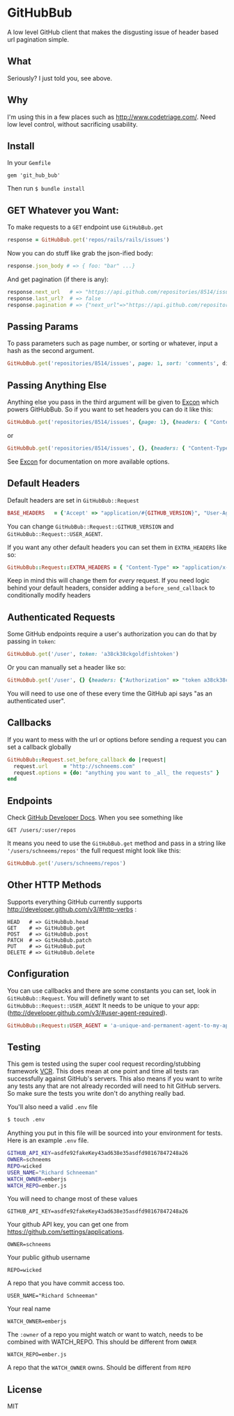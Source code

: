 # GitHubBub

A low level GitHub client that makes the disgusting issue of header based url pagination simple.

## What

Seriously? I just told you, see above.

## Why

I'm using this in a few places such as http://www.codetriage.com/. Need low level control, without sacrificing usability.

## Install

In your `Gemfile`

```
gem 'git_hub_bub'
```

Then run `$ bundle install`

## GET Whatever you Want:

To make requests to a `GET` endpoint use `GitHubBub.get`

```ruby
response = GitHubBub.get('repos/rails/rails/issues')
```

Now you can do stuff like grab the json-ified body:

```ruby
response.json_body # => { foo: "bar" ...}
```

And get pagination (if there is any):

```ruby
response.next_url   # => "https://api.github.com/repositories/8514/issues?page=2"
response.last_url?  # => false
response.pagination # => {"next_url"=>"https://api.github.com/repositories/8514/issues?page=2", "last_url"=>"https://api.github.com/repositories/8514/issues?page=18"}
```

## Passing Params

To pass parameters such as page number, or sorting or whatever, input a hash as the second argument.

```ruby
GitHubBub.get('repositories/8514/issues', page: 1, sort: 'comments', direction:'desc')
```

## Passing Anything Else

Anything else you pass in the third argument will be given to [Excon](https://github.com/geemus/excon) which powers GitHubBub. So if you want to set headers you can do it like this:

```ruby
GitHubBub.get('repositories/8514/issues', {page: 1}, {headers: { "Content-Type" => "application/x-www-form-urlencoded" }})
```

or

```ruby
GitHubBub.get('repositories/8514/issues', {}, {headers: { "Content-Type" => "application/x-www-form-urlencoded" }})
```

See [Excon](https://github.com/geemus/excon) for documentation on more available options.

## Default Headers

Default headers are set in `GitHubBub::Request`

```ruby
BASE_HEADERS   = {'Accept' => "application/#{GITHUB_VERSION}", "User-Agent" => USER_AGENT}
```

You can change `GitHubBub::Request::GITHUB_VERSION` and `GitHubBub::Request::USER_AGENT`.

If you want any other default headers you can set them in `EXTRA_HEADERS` like so:

```ruby
GitHubBub::Request::EXTRA_HEADERS = { "Content-Type" => "application/x-www-form-urlencoded" }
```

Keep in mind this will change them for _every_ request. If you need logic behind your default headers, consider adding a `before_send_callback` to conditionally modify headers


## Authenticated Requests

Some GitHub endpoints require a user's authorization you can do that by passing in `token`:

```ruby
GitHubBub.get('/user', token: 'a38ck38ckgoldfishtoken')
```

Or you can manually set a header like so:

```ruby
GitHubBub.get('/user', {} {headers: {"Authorization" => "token a38ck38ckgoldfishtoken"}})
```

You will need to use one of these every time the GitHub api says "as an authenticated user".

## Callbacks

If you want to mess with the url or options before sending a request you can set a callback globally

```ruby
GitHubBub::Request.set_before_callback do |request|
  request.url     = "http://schneems.com"
  request.options = {do: "anything you want to _all_ the requests" }
end
```

## Endpoints

Check [GitHub Developer Docs](http://developer.github.com/). When you see something like

```
GET /users/:user/repos
```

It means you need to use the `GitHubBub.get` method and pass in a string like `'/users/schneems/repos'` the full request might look like this:


```ruby
GitHubBub.get('/users/schneems/repos')
```

## Other HTTP Methods

Supports everything GitHub currently supports http://developer.github.com/v3/#http-verbs :

```
HEAD   # => GitHubBub.head
GET    # => GitHubBub.get
POST   # => GitHubBub.post
PATCH  # => GitHubBub.patch
PUT    # => GitHubBub.put
DELETE # => GitHubBub.delete
```


## Configuration

You can use callbacks and there are some constants you can set, look in `GitHubBub::Request`. You will definetly want to set `GitHubBub::Request::USER_AGENT` It needs to be unique to your app: (http://developer.github.com/v3/#user-agent-required).

```ruby
GitHubBub::Request::USER_AGENT = 'a-unique-and-permanent-agent-to-my-app'
```

## Testing

This gem is tested using the super cool request recording/stubbing framework [VCR](https://github.com/vcr/vcr). This does mean at one point and time all tests ran successfully against GitHub's servers. This also means if you want to write any tests any that are not already recorded will need to hit GitHub servers. So make sure the tests you write don't do anything really bad.

You'll also need a valid `.env` file

```sh
$ touch .env
```

Anything you put in this file will be sourced into your environment for tests. Here is an example `.env` file.

```sh
GITHUB_API_KEY=asdfe92fakeKey43ad638e35asdfd98167847248a26
OWNER=schneems
REPO=wicked
USER_NAME="Richard Schneeman"
WATCH_OWNER=emberjs
WATCH_REPO=ember.js
```

You will need to change most of these values

```
GITHUB_API_KEY=asdfe92fakeKey43ad638e35asdfd98167847248a26
```

Your github API key, you can get one from https://github.com/settings/applications.

```
OWNER=schneems
```

Your public github username

```
REPO=wicked
```

A repo that you have commit access too.

```
USER_NAME="Richard Schneeman"
```

Your real name

```
WATCH_OWNER=emberjs
```

The `:owner` of a repo you might watch or want to watch, needs to be combined with WATCH_REPO. This should be different from `OWNER`

```
WATCH_REPO=ember.js
```

A repo that the `WATCH_OWNER` owns. Should be different from `REPO`


## License

MIT